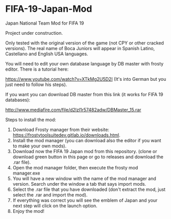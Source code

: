 # FIFA-19-Japan-Mod
Japan National Team Mod for FIFA 19

Project under construction.


Only tested with the original version of the game (not CPY or other cracked versions). The real name of Boca Juniors will appear in Spanish Latino, Castellano and English USA languages.

You will need to edit your own database language by DB master with frosty editor. There is a tutorial here: 


https://www.youtube.com/watch?v=XTkMg2U5D2I 
(It's into German but you just need to follow his steps).

If you want you can download DB master from this link (it works for FIFA 19 databases): 


http://www.mediafire.com/file/d2lzl1r57482adw/DBMaster_15.rar




Steps to install the mod:
1.	Download Frosty manager from their website: https://frostytoolsuitedev.gitlab.io/downloads.html.
2.	Install the mod manager (you can download also the editor if you want to make your own mods).
3.	Download now the FIFA 19 Japan mod from this repository. (clone or download green button in this page or go to releases and download the .rar file).
4.	Open the mod manager folder, then execute the frosty mod manager.exe
5.	You will have a new window with the name of the mod manager and version. Search under the window a tab that says import mods.
6.	Select the .rar file that you have downloaded (don't extract the mod, just select the .rar and import the mod).
7.	If everything was correct you will see the emblem of Japan and your next step will click on the launch option.
8.	Enjoy the mod!
